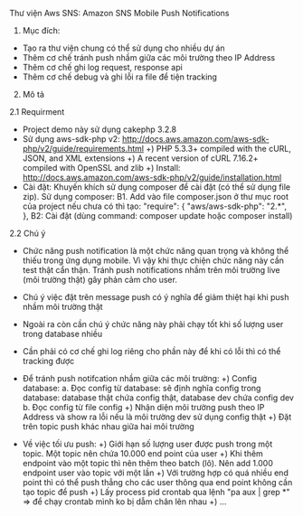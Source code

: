 Thư viện Aws SNS: Amazon SNS Mobile Push Notifications
1. Mục đích: 
- Tạo ra thư viện chung có thể sử dụng cho nhiều dự án
- Thêm cơ chế tránh push nhầm giữa các môi trường theo IP Address
- Thêm cơ chế ghi log request, response api
- Thêm cơ chế debug và ghi lỗi ra file để tiện tracking

2. Mô tả

2.1 Requirment
- Project demo này sử dụng cakephp 3.2.8
- Sử dụng aws-sdk-php v2: http://docs.aws.amazon.com/aws-sdk-php/v2/guide/requirements.html
+) PHP 5.3.3+ compiled with the cURL, JSON, and XML extensions
+) A recent version of cURL 7.16.2+ compiled with OpenSSL and zlib
+) Install: http://docs.aws.amazon.com/aws-sdk-php/v2/guide/installation.html
- Cài đặt: Khuyến khích sử dụng composer để cài đặt (có thể sử dụng file zip).
Sử dụng composer:
B1. Add vào file composer.json ở thư mục root của project nếu chưa có thì tạo:
    "require": {
        "aws/aws-sdk-php": "2.*",
    },
B2: Cài đặt (dùng command: composer update hoặc composer install)

2.2 Chú ý
- Chức năng push notification là một chức năng quan trọng và không thể thiếu trong ứng dụng mobile. Vì vậy khi thực chiện chức năng này cần test thật cẩn thận. Tránh push notifications nhầm trên môi trường live (môi trường thật) gây phản cảm cho user.
- Chú ý việc đặt trên message push có ý nghĩa để giảm thiệt hại khi push nhầm môi trường thật
- Ngoài ra còn cần chú ý chức năng này phải chạy tốt khi số lượng user trong database nhiều
- Cần phải có cơ chế ghi log riêng cho phần này để khi có lỗi thì có thể tracking được
- Để tránh push notifcation nhầm giữa các môi trường:
+) Config database: 
a. Đọc config từ database: sẽ định nghĩa config trong database: database thật chứa config thật, database dev chứa config dev
b. Đọc config từ file config
+) Nhận diện môi trường push theo IP Address và show ra lỗi nếu là môi trường dev sử dụng config thật
+) Đặt trên topic push khác nhau giữa hai môi trường

- Về việc tối ưu push:
+) Giới hạn số lượng user được push trong một topic. Một topic nên chứa 10.000 end point của user
+) Khi thêm endpoint vào một topic thì nên thêm theo batch (lô). Nên add 1.000 endpoint user vào topic với một lần
+) Với trường hợp có quá nhiều end point thì có thể push thẳng cho các user thông qua end point không cần tạo topic để push
+) Lấy process pid crontab qua lệnh "pa aux | grep *" => để chạy crontab mình ko bị dẫm chân lên nhau
+) ...



